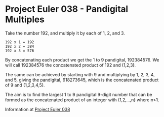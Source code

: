 # Project Euler 038 - Pandigital Multiples

Take the number 192, and multiply it by each of 1, 2, and 3.

    192 x 1 = 192
    192 x 2 = 384
    192 x 3 = 576

By concatenating each product we get the 1 to 9 pandigital, 192384576.  We will call 192384576 the concatenated product of 192 and (1,2,3).

The same can be achieved by starting with 9 and multiplying by 1, 2, 3, 4, and 5, giving the pandigital, 918273645, which is the concatenated product of 9 and (1,2,3,4,5).

The aim is to find the largest 1 to 9 pandigital 9-digit number that can be formed as the concatenated product of an integer with (1,2,...,n) where n>1.

Information at [Project Euler 038](https://projecteuler.net/problem=38)